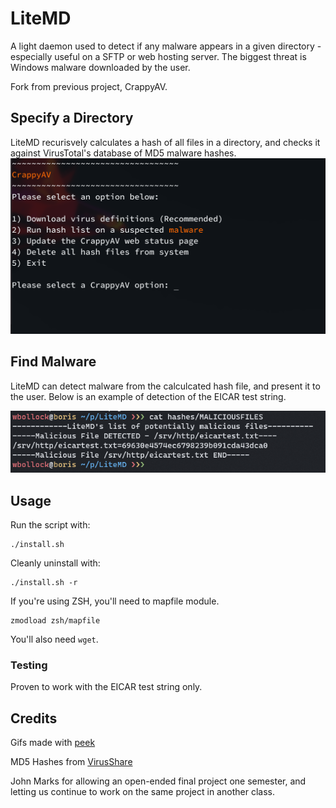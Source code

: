 # LiteMD

A light daemon used to detect if any malware appears in a given directory - especially useful on a SFTP or web hosting server. The biggest threat is Windows malware downloaded by the user.

Fork from previous project, CrappyAV.

## Specify a Directory
LiteMD recurisvely calculates a hash of all files in a directory, and checks it against VirusTotal's database of MD5 malware hashes.
![](img/crappyavheader.png)



## Find Malware

LiteMD can detect malware from the calculcated hash file, and present it to the user. Below is an example of detection of the EICAR test string.

![](img/malfiles.png)

## Usage

Run the script with:

```
./install.sh
```

Cleanly uninstall with:

```
./install.sh -r
```

If you're using ZSH, you'll need to mapfile module.

```
zmodload zsh/mapfile
```

You'll also need `wget`.


### Testing

Proven to work with the EICAR test string only.

## Credits

Gifs made with [peek](https://github.com/phw/peek)

MD5 Hashes from [VirusShare](https://virusshare.com/hashes.4n6)

John Marks for allowing an open-ended final project one semester, and letting us continue to work on the same project in another class.
